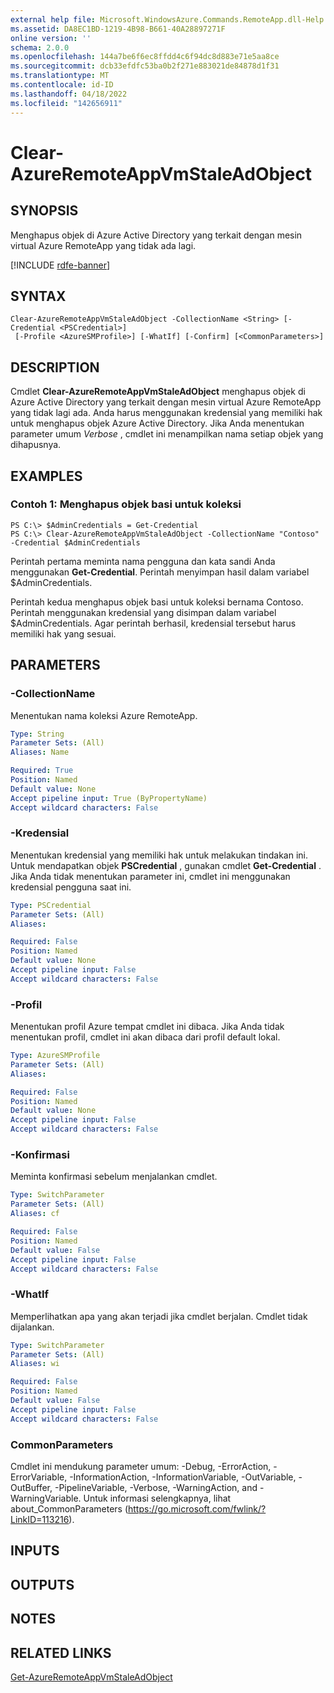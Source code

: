 ```yaml
---
external help file: Microsoft.WindowsAzure.Commands.RemoteApp.dll-Help.xml
ms.assetid: DA8EC1BD-1219-4B98-B661-40A28897271F
online version: ''
schema: 2.0.0
ms.openlocfilehash: 144a7be6f6ec8ffdd4c6f94dc8d883e71e5aa8ce
ms.sourcegitcommit: dcb33efdfc53ba0b2f271e883021de84878d1f31
ms.translationtype: MT
ms.contentlocale: id-ID
ms.lasthandoff: 04/18/2022
ms.locfileid: "142656911"
---
```

# Clear-AzureRemoteAppVmStaleAdObject

## SYNOPSIS
Menghapus objek di Azure Active Directory yang terkait dengan mesin virtual Azure RemoteApp yang tidak ada lagi.

[!INCLUDE [rdfe-banner](../../includes/rdfe-banner.md)]

## SYNTAX

```
Clear-AzureRemoteAppVmStaleAdObject -CollectionName <String> [-Credential <PSCredential>]
 [-Profile <AzureSMProfile>] [-WhatIf] [-Confirm] [<CommonParameters>]
```

## DESCRIPTION
Cmdlet **Clear-AzureRemoteAppVmStaleAdObject** menghapus objek di Azure Active Directory yang terkait dengan mesin virtual Azure RemoteApp yang tidak lagi ada.
Anda harus menggunakan kredensial yang memiliki hak untuk menghapus objek Azure Active Directory.
Jika Anda menentukan parameter umum *Verbose* , cmdlet ini menampilkan nama setiap objek yang dihapusnya.

## EXAMPLES

### Contoh 1: Menghapus objek basi untuk koleksi
```
PS C:\> $AdminCredentials = Get-Credential
PS C:\> Clear-AzureRemoteAppVmStaleAdObject -CollectionName "Contoso" -Credential $AdminCredentials
```

Perintah pertama meminta nama pengguna dan kata sandi Anda menggunakan **Get-Credential**.
Perintah menyimpan hasil dalam variabel $AdminCredentials.

Perintah kedua menghapus objek basi untuk koleksi bernama Contoso.
Perintah menggunakan kredensial yang disimpan dalam variabel $AdminCredentials.
Agar perintah berhasil, kredensial tersebut harus memiliki hak yang sesuai.

## PARAMETERS

### -CollectionName
Menentukan nama koleksi Azure RemoteApp.

```yaml
Type: String
Parameter Sets: (All)
Aliases: Name

Required: True
Position: Named
Default value: None
Accept pipeline input: True (ByPropertyName)
Accept wildcard characters: False
```

### -Kredensial
Menentukan kredensial yang memiliki hak untuk melakukan tindakan ini.
Untuk mendapatkan objek **PSCredential** , gunakan cmdlet **Get-Credential** .
Jika Anda tidak menentukan parameter ini, cmdlet ini menggunakan kredensial pengguna saat ini.

```yaml
Type: PSCredential
Parameter Sets: (All)
Aliases: 

Required: False
Position: Named
Default value: None
Accept pipeline input: False
Accept wildcard characters: False
```

### -Profil
Menentukan profil Azure tempat cmdlet ini dibaca.
Jika Anda tidak menentukan profil, cmdlet ini akan dibaca dari profil default lokal.

```yaml
Type: AzureSMProfile
Parameter Sets: (All)
Aliases: 

Required: False
Position: Named
Default value: None
Accept pipeline input: False
Accept wildcard characters: False
```

### -Konfirmasi
Meminta konfirmasi sebelum menjalankan cmdlet.

```yaml
Type: SwitchParameter
Parameter Sets: (All)
Aliases: cf

Required: False
Position: Named
Default value: False
Accept pipeline input: False
Accept wildcard characters: False
```

### -WhatIf
Memperlihatkan apa yang akan terjadi jika cmdlet berjalan.
Cmdlet tidak dijalankan.

```yaml
Type: SwitchParameter
Parameter Sets: (All)
Aliases: wi

Required: False
Position: Named
Default value: False
Accept pipeline input: False
Accept wildcard characters: False
```

### CommonParameters
Cmdlet ini mendukung parameter umum: -Debug, -ErrorAction, -ErrorVariable, -InformationAction, -InformationVariable, -OutVariable, -OutBuffer, -PipelineVariable, -Verbose, -WarningAction, and -WarningVariable. Untuk informasi selengkapnya, lihat about_CommonParameters (https://go.microsoft.com/fwlink/?LinkID=113216).

## INPUTS

## OUTPUTS

## NOTES

## RELATED LINKS

[Get-AzureRemoteAppVmStaleAdObject](./Get-AzureRemoteAppVmStaleAdObject.md)


